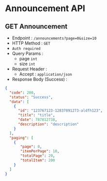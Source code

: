 # Announcement API

## GET Announcement

- Endpoint : `/announcements?page=0&size=10`
- HTTP Method : `GET`
- `Auth required`
- Query Params :
    - page `int`
    - size `int`
- Request Header :
  - Accept : `application/json`
- Response Body (Success) :

```json
{
  "code": 200,
  "status": "Success",
  "data": [
    {
      "id": "123767123-12837891273-aldfh123",
      "title": "title",
      "date": 787812738,
      "description": "description"
    }
  ],
  "paging": [
    {
       "page": 0,
       "itemPerPage": 10,
       "totalPage": 20,
       "totalItem": 200
    }
  ] 
}
```
